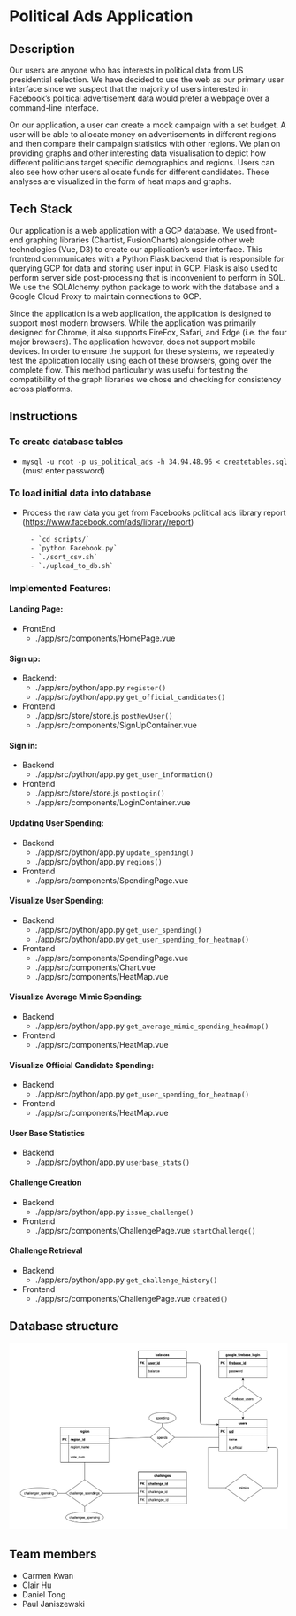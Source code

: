 # Political Ads Application

## Description
Our users are anyone who has interests in political data from US presidential selection. We have decided to use the web as our primary user interface since we suspect that the majority of users interested in Facebook’s political advertisement data would prefer a webpage over a command-line interface. 

On our application, a user can create a mock campaign with a set budget. A user will be able to allocate money on advertisements in different regions and then compare their campaign statistics with other regions. We plan on providing graphs and other interesting data visualisation to depict how different politicians target specific demographics and regions. Users can also see how other users allocate funds for different candidates. These analyses are visualized in the form of heat maps and graphs. 

## Tech Stack
Our application is a web application with a GCP database. We used front-end graphing libraries (Chartist, FusionCharts) alongside other web technologies (Vue, D3) to create our application’s user interface. This frontend communicates with a Python Flask backend that is responsible for querying GCP for data and storing user input in GCP. Flask is also used to perform server side post-processing that is inconvenient to perform in SQL. We use the SQLAlchemy python package to work with the database and a Google Cloud Proxy to maintain connections to GCP.

Since the application is a web application, the application is designed to support most modern browsers. While the application was primarily designed for Chrome, it also supports FireFox, Safari, and Edge (i.e. the four major browsers). The application however, does not support mobile devices. In order to ensure the support for these systems, we repeatedly test the application locally using each of these browsers, going over the complete flow. This method particularly was useful for testing the compatibility of the graph libraries we chose and checking for consistency across platforms.

## Instructions
### To create database tables
- `mysql -u root -p us_political_ads -h 34.94.48.96 < createtables.sql` (must enter password)

### To load initial data into database
- Process the raw data you get from Facebooks political ads library report (https://www.facebook.com/ads/library/report)

        - `cd scripts/`
        - `python Facebook.py`
        - `./sort_csv.sh`
        - `./upload_to_db.sh`

### Implemented Features:
#### Landing Page:
- FrontEnd
  - ./app/src/components/HomePage.vue
#### Sign up:
- Backend:
  - ./app/src/python/app.py `register()`
  - ./app/src/python/app.py `get_official_candidates()`
- Frontend
  - ./app/src/store/store.js `postNewUser()`
  - ./app/src/components/SignUpContainer.vue
#### Sign in:
- Backend
  - ./app/src/python/app.py `get_user_information()`
- Frontend
  - ./app/src/store/store.js `postLogin()`
  - ./app/src/components/LoginContainer.vue
#### Updating User Spending:
- Backend
  - ./app/src/python/app.py `update_spending()`
  - ./app/src/python/app.py `regions()`
- Frontend
  - ./app/src/components/SpendingPage.vue
#### Visualize User Spending:
- Backend
  - ./app/src/python/app.py `get_user_spending()`
  - ./app/src/python/app.py `get_user_spending_for_heatmap()`
- Frontend
  - ./app/src/components/SpendingPage.vue
  - ./app/src/components/Chart.vue
  - ./app/src/components/HeatMap.vue
#### Visualize Average Mimic Spending:
- Backend
  - ./app/src/python/app.py `get_average_mimic_spending_headmap()`
- Frontend
  - ./app/src/components/HeatMap.vue
#### Visualize Official Candidate Spending:
- Backend
  - ./app/src/python/app.py `get_user_spending_for_heatmap()`
- Frontend
  - ./app/src/components/HeatMap.vue
#### User Base Statistics
- Backend
  - ./app/src/python/app.py `userbase_stats()`
#### Challenge Creation
- Backend
  - ./app/src/python/app.py `issue_challenge()`
- Frontend
  - ./app/src/components/ChallengePage.vue `startChallenge()`
#### Challenge Retrieval
- Backend
  - ./app/src/python/app.py `get_challenge_history()`
- Frontend
  - ./app/src/components/ChallengePage.vue `created()`

## Database structure
![ER_diagram](entity-relationship.png)

## Team members
- Carmen Kwan
- Clair Hu
- Daniel Tong
- Paul Janiszewski



